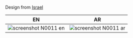 Design from [Israel](x.com/Yisrael_O)

| EN | AR |
|---|---|
| ![screenshot N0011 en](https://github.com/user-attachments/assets/72e02883-f81e-4914-a9f7-653a45e07973)   | ![screenshot N0011 ar](https://github.com/user-attachments/assets/13ff6929-2b7a-4c0b-a1fd-f1a367018ec0)   |




